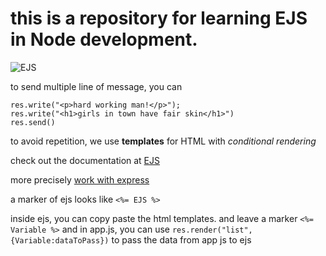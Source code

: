 # this is a repository for learning EJS in Node development.
![EJS](https://ejs.bootcss.com/assets/images/ejs-logo.png)

to send multiple line of message, you can
```
res.write("<p>hard working man!</p>");
res.write("<h1>girls in town have fair skin</h1>")
res.send()
```
to avoid repetition, we use **templates** for HTML with *conditional rendering*

check out the documentation at [EJS](https://ejs.co/)

more precisely [work with express](https://github.com/mde/ejs/wiki/Using-EJS-with-Express)

a marker of ejs looks like `<%= EJS %>`


inside ejs, you can copy paste the html templates. and leave a marker `<%= Variable %>`
and in app.js, you can use `res.render("list", {Variable:dataToPass})` to pass the data from app js to ejs

